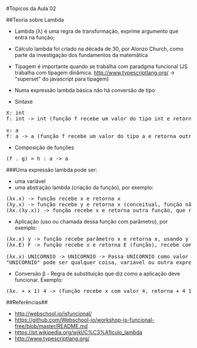 #Tópicos da Aula 02

##Teoria sobre Lambda

* Lambda (λ) é uma regra de transformação, exprime argumento que entra na função;
* Cálculo lambda foi criado na década de 30, por Alonzo Church, como parte da investigação dos fundamentos da matemática
* Tipagem é importante quando se trabalha com paradgma funcional (JS trabalha com tipagem dinâmica. http://www.typescriptlang.org/ -> "superset" do javascript para tipagem)

* Numa expressão lambda básica não há conversão de tipo

* Sintaxe

<pre>
X: int
f: int -> int (função f recebe um valor do tipo int e retorna um int)

x: a
f: a -> a (função f recebe um valor do tipo a e retorna outro valor do tipo a)
</pre>

* Composição de funções

<pre>
(f . g) = h : a -> a
</pre>

###Uma expressão lambda pode ser:
* uma variável
* uma abstração lambda (criação da função), por exemplo:

<pre>
(λx.x) -> função recebe x e retorna x
(λy.x) -> função recebe y e retorna x (conceitual, função não retornaria nada porque x não existiria)
(λx.(λy.x)) -> função recebe x e retorna outra função, que recebe y e retorna x
</pre>

* Aplicação (uso ou chamada dessa função com parâmetro), por exemplo:

<pre>
(λx.x) y -> função recebe parâmetro x e retorna x, usando y como valor do parâmetro
(λx.E) F -> função recebe x e retorna E (função), recebe como parâmetro um valor ou outra expressão lambda (F -> parâmetro X -> aplica na função E)

(λx.x) UNICORNIO -> UNICORNIO -> Passa UNICORNIO como valor para X, e retona X (UNICORNIO)
"UNICORNIO" pode ser qualquer coisa, variável ou outra expressão
</pre>

* Conversão β - Regra de substituição que diz como a aplicação deve funcionar. Exemplo:

<pre>
(λx. + x 1) 4 -> (função recebe x com valor 4, retorna + 4 1 -> 4 + 1)
</pre>

##Referências##
* http://webschool.io/jsfuncional/
* https://github.com/Webschool-io/workshop-js-funcional-free/blob/master/README.md
* https://pt.wikipedia.org/wiki/C%C3%A1lculo_lambda
* http://www.typescriptlang.org/